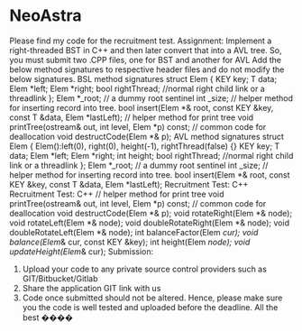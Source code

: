 # NeoAstra
Please find my code for the recruitment test.
Assignment:
Implement a right-threaded BST in C++ and then later convert that into a AVL tree.
So, you must submit two .CPP files, one for BST and another for AVL
Add the below method signatures to respective header files and do not modify the
below signatures.
BSL method signatures
struct Elem {
KEY key;
T data;
Elem *left;
Elem *right;
bool rightThread; //normal right child link or a threadlink
};
Elem *_root; // a dummy root sentinel
int _size;
// helper method for inserting record into tree.
bool insert(Elem *& root, const KEY &key, const T &data, Elem *lastLeft);
// helper method for print tree
void printTree(ostream& out, int level, Elem *p) const;
// common code for deallocation
void destructCode(Elem *& p);
AVL method signatures
struct Elem {
Elem():left(0), right(0), height(-1), rightThread(false) {}
KEY key;
T data;
Elem *left;
Elem *right;
int height;
bool rightThread; //normal right child link or a threadlink
};
Elem *_root; // a dummy root sentinel
int _size;
// helper method for inserting record into tree.
bool insert(Elem *& root, const KEY &key, const T &data, Elem *lastLeft);
Recruitment Test: C++
Recruitment Test: C++
// helper method for print tree
void printTree(ostream& out, int level, Elem *p) const;
// common code for deallocation
void destructCode(Elem *& p);
void rotateRight(Elem *& node);
void rotateLeft(Elem *& node);
void doubleRotateRight(Elem *& node);
void doubleRotateLeft(Elem *& node);
int balanceFactor(Elem *cur);
void balance(Elem*& cur, const KEY &key);
int height(Elem *node);
void updateHeight(Elem*& cur);
Submission:
1. Upload your code to any private source control providers such as GIT/Bitbucket/Gitlab
2. Share the application GIT link with us
3. Code once submitted should not be altered. Hence, please make sure you the code is
well tested and uploaded before the deadline.
All the best 
����
